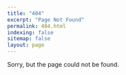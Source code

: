 ```yaml
---
title: "404"
excerpt: "Page Not Found"
permalink: 404.html
indexing: false
sitemap: false
layout: page
---
```


Sorry, but the page could not be found.
